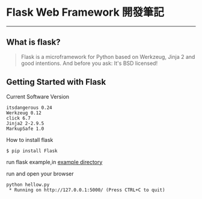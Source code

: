 # Flask Web Framework 開發筆記
---
## What is flask?
> Flask is a microframework for Python based on Werkzeug, Jinja 2 and good intentions. And before you ask: It's BSD licensed!

## Getting Started with Flask
 
Current Software Version 

```flask 0.12
itsdangerous 0.24
Werkzeug 0.12
click 6.7
Jinja2 2-2.9.5
MarkupSafe 1.0
```

How to install flask 

```python=
$ pip install Flask
```

run flask example,in [example directory](https://github.com/yuhuazhan/my_flask_tutorial/tree/master/example)

run and open your browser 

```
python hellow.py
 * Running on http://127.0.0.1:5000/ (Press CTRL+C to quit)

 ```